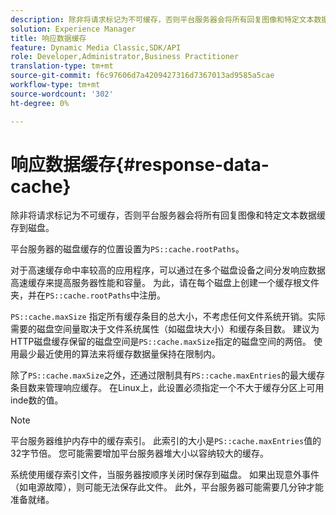 ```yaml
---
description: 除非将请求标记为不可缓存，否则平台服务器会将所有回复图像和特定文本数据缓存到磁盘。
solution: Experience Manager
title: 响应数据缓存
feature: Dynamic Media Classic,SDK/API
role: Developer,Administrator,Business Practitioner
translation-type: tm+mt
source-git-commit: f6c97606d7a4209427316d7367013ad9585a5cae
workflow-type: tm+mt
source-wordcount: '302'
ht-degree: 0%

---
```



# 响应数据缓存{#response-data-cache}

除非将请求标记为不可缓存，否则平台服务器会将所有回复图像和特定文本数据缓存到磁盘。

平台服务器的磁盘缓存的位置设置为`PS::cache.rootPaths`。

对于高速缓存命中率较高的应用程序，可以通过在多个磁盘设备之间分发响应数据高速缓存来提高服务器性能和容量。 为此，请在每个磁盘上创建一个缓存根文件夹，并在`PS::cache.rootPaths`中注册。

`PS::cache.maxSize` 指定所有缓存条目的总大小，不考虑任何文件系统开销。实际需要的磁盘空间量取决于文件系统属性（如磁盘块大小）和缓存条目数。 建议为HTTP磁盘缓存保留的磁盘空间是`PS::cache.maxSize`指定的磁盘空间的两倍。 使用最少最近使用的算法来将缓存数据量保持在限制内。

除了`PS::cache.maxSize`之外，还通过限制具有`PS::cache.maxEntries`的最大缓存条目数来管理响应缓存。 在Linux上，此设置必须指定一个不大于缓存分区上可用inde数的值。

>[!NOTE]
>
>平台服务器维护内存中的缓存索引。 此索引的大小是`PS::cache.maxEntries`值的32字节倍。 您可能需要增加平台服务器堆大小以容纳较大的缓存。

系统使用缓存索引文件，当服务器按顺序关闭时保存到磁盘。 如果出现意外事件（如电源故障），则可能无法保存此文件。 此外，平台服务器可能需要几分钟才能准备就绪。

